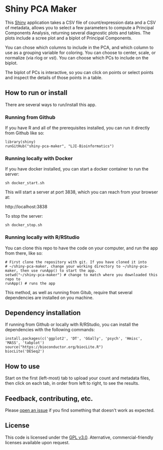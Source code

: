 # Shiny PCA Maker

This [Shiny](http://shiny.rstudio.com/) application takes a CSV file of count/expression data and a CSV of metadata, allows you to select a few parameters to compute a Principal Components Analysis, returning several diagnostic plots and tables. The plots include a scree plot and a biplot of Principal Components.

You can chose which columns to include in the PCA, and which column to use as a grouping variable for coloring. You can choose to center, scale, or normalize (via rlog or vst). You can choose which PCs to include on the biplot.

The biplot of PCs is interactive, so you can click on points or select points and inspect the details of those points in a table. 

## How to run or install

There are several ways to run/install this app.

### Running from Github

If you have R and all of the prerequisites installed, you can run it directly from Github like so:

```
library(shiny)
runGitHub("shiny-pca-maker", "LJI-Bioinformatics")

```

### Running locally with Docker

If you have docker installed, you can start a docker container to run the server:

```
sh docker_start.sh
```

This will start a server at port 3838, which you can reach from your browser at:

http://localhost:3838


To stop the server:
```
sh docker_stop.sh
```

### Running locally with R/RStudio

You can clone this repo to have the code on your computer, and run the app from there, like so:

```
# First clone the repository with git. If you have cloned it into
# ~/shiny-pca-maker, change your working directory to ~/shiny-pca-maker, then use runApp() to start the app.
setwd("~/shiny-pca-maker") # change to match where you downloaded this repo to
runApp() # runs the app 
```

This method, as well as running from Gitub, require that several dependencies are installed on you machine.

## Dependency installation

If running from Github or locally with R/RStudio, you can install the dependencies with the
following commands:

```
install.packages(c('ggplot2', 'DT', 'GGally', 'psych', 'Hmisc', 'MASS', 'tabplot')
source("https://bioconductor.org/biocLite.R")
biocLite('DESeq2')
```

## How to use

Start on the first (left-most) tab to upload your count and metadata files, then click on each tab, in order from left to right, to see the results.

## Feedback, contributing, etc.

Please [open an issue](https://github.com/LJI-Bioinformatics/Shiny-PCA-Maker/issues/new) if you find something that doesn't work as expected.

## License

This code is licensed under the [GPL v3.0](https://www.gnu.org/licenses/gpl.html).  Aternative, commercial-friendly licenses available upon request.